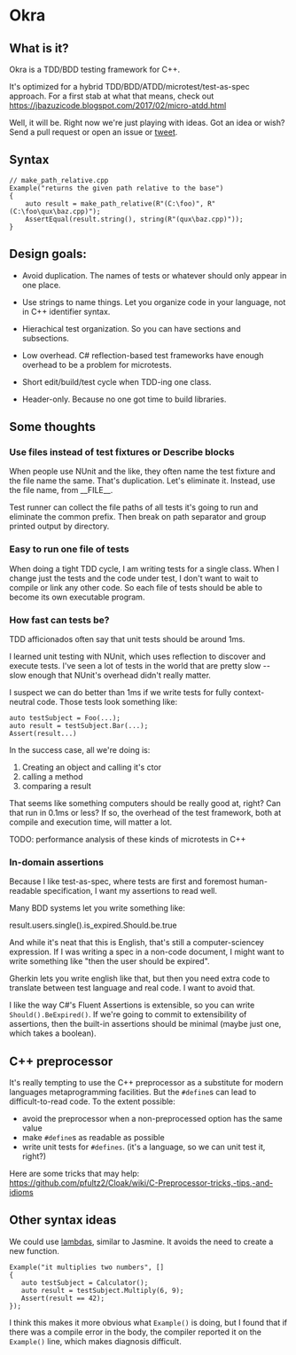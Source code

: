 # Okra

## What is it?

Okra is a TDD/BDD testing framework for C++. 

It's optimized for a hybrid TDD/BDD/ATDD/microtest/test-as-spec approach. For a first stab at what that means, check out https://jbazuzicode.blogspot.com/2017/02/micro-atdd.html

Well, it will be. Right now we're just playing with ideas. Got an idea or wish? Send a pull request or open an issue or [tweet](https://twitter.com/jaybazuzi).

## Syntax

```
// make_path_relative.cpp
Example("returns the given path relative to the base")
{
    auto result = make_path_relative(R"(C:\foo)", R"(C:\foo\qux\baz.cpp)");
    AssertEqual(result.string(), string(R"(qux\baz.cpp)"));
}
```

## Design goals:

- Avoid duplication. The names of tests or whatever should only appear in one place.

- Use strings to name things. Let you organize code in your language, not in C++ identifier syntax.

- Hierachical test organization. So you can have sections and subsections.

- Low overhead. C# reflection-based test frameworks have enough overhead to be a problem for microtests.

- Short edit/build/test cycle when TDD-ing one class.

- Header-only. Because no one got time to build libraries.

## Some thoughts

### Use files instead of  test fixtures or Describe blocks

When people use NUnit and the like, they often name the test fixture and the file name the same. That's duplication. Let's eliminate it. Instead, use the file name, from \_\_FILE\_\_.

Test runner can collect the file paths of all tests it's going to run and eliminate the common prefix. Then break on path separator and group printed output by directory.

### Easy to run one file of tests

When doing a tight TDD cycle, I am writing tests for a single class. When I change just the tests and the code under test, I don't want to wait to compile or link any other code. So each file of tests should be able to become its own executable program.

### How fast can tests be?

TDD afficionados often say that unit tests should be around 1ms. 

I learned unit testing with NUnit, which uses reflection to discover and execute tests. I've seen a lot of tests in the world that are pretty slow -- slow enough that NUnit's overhead didn't really matter. 

I suspect we can do better than 1ms if we write tests for fully context-neutral code. Those tests look something like:

```
auto testSubject = Foo(...);
auto result = testSubject.Bar(...);
Assert(result...)
```

In the success case, all we're doing is:

1. Creating an object and calling it's ctor
2. calling a method
3. comparing a result

That seems like something computers should be really good at, right? Can that run in 0.1ms or less? If so, the overhead of the test framework, both at compile and execution time, will matter a lot.

TODO: performance analysis of these kinds of microtests in C++

### In-domain assertions

Because I like test-as-spec, where tests are first and foremost human-readable specification, I want my assertions to read well.

Many BDD systems let you write something like:

   result.users.single().is_expired.Should.be.true
   
And while it's neat that this is English, that's still a computer-sciencey expression. If I was writing a spec in a non-code document, I might want to write something like "then the user should be expired".

Gherkin lets you write english like that, but then you need extra code to translate between test language and real code. I want to avoid that.

I like the way C#'s Fluent Assertions is extensible, so you can write `Should().BeExpired()`. If we're going to commit to extensibility of assertions, then the built-in assertions should be minimal (maybe just one, which takes a boolean).

## C++ preprocessor

It's really tempting to use the C++ preprocessor as a substitute for modern languages metaprogramming facilities. But the `#define`s can lead to difficult-to-read code. To the extent possible:

- avoid the preprocessor when a non-preprocessed option has the same value
- make `#define`s as readable as possible
- write unit tests for `#defines`. (it's a language, so we can unit test it, right?)

Here are some tricks that may help: https://github.com/pfultz2/Cloak/wiki/C-Preprocessor-tricks,-tips,-and-idioms

## Other syntax ideas

We could use [lambdas](http://en.cppreference.com/w/cpp/language/lambda), similar to Jasmine. It avoids the need to create a new function.
```
Example("it multiplies two numbers", []
{
   auto testSubject = Calculator();
   auto result = testSubject.Multiply(6, 9);
   Assert(result == 42);
});
```
I think this makes it more obvious what `Example()` is doing, but I found that if there was a compile error in the body, the compiler reported it on the `Example()` line, which makes diagnosis difficult.
